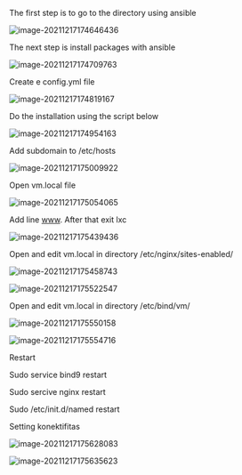 The first step is to go to the directory using ansible

![image-20211217174646436](C:\Users\WAHID\AppData\Roaming\Typora\typora-user-images\image-20211217174646436.png)

The next step is install packages with ansible

![image-20211217174709763](C:\Users\WAHID\AppData\Roaming\Typora\typora-user-images\image-20211217174709763.png)

Create e config.yml file

![image-20211217174819167](C:\Users\WAHID\AppData\Roaming\Typora\typora-user-images\image-20211217174819167.png)

Do the installation using the script below

![image-20211217174954163](C:\Users\WAHID\AppData\Roaming\Typora\typora-user-images\image-20211217174954163.png)

Add subdomain to /etc/hosts

![image-20211217175009922](C:\Users\WAHID\AppData\Roaming\Typora\typora-user-images\image-20211217175009922.png)

Open vm.local file

![image-20211217175054065](C:\Users\WAHID\AppData\Roaming\Typora\typora-user-images\image-20211217175054065.png)

Add line [www](http://www/). After that exit lxc

![image-20211217175439436](C:\Users\WAHID\AppData\Roaming\Typora\typora-user-images\image-20211217175439436.png)

Open and edit vm.local in directory /etc/nginx/sites-enabled/

![image-20211217175458743](C:\Users\WAHID\AppData\Roaming\Typora\typora-user-images\image-20211217175458743.png)

![image-20211217175522547](C:\Users\WAHID\AppData\Roaming\Typora\typora-user-images\image-20211217175522547.png)

Open and edit vm.local in directory /etc/bind/vm/

![image-20211217175550158](C:\Users\WAHID\AppData\Roaming\Typora\typora-user-images\image-20211217175550158.png)

![image-20211217175554716](C:\Users\WAHID\AppData\Roaming\Typora\typora-user-images\image-20211217175554716.png)

Restart

Sudo service bind9 restart

Sudo sercive nginx restart

Sudo /etc/init.d/named restart

 

Setting konektifitas 

![image-20211217175628083](C:\Users\WAHID\AppData\Roaming\Typora\typora-user-images\image-20211217175628083.png)

![image-20211217175635623](C:\Users\WAHID\AppData\Roaming\Typora\typora-user-images\image-20211217175635623.png)